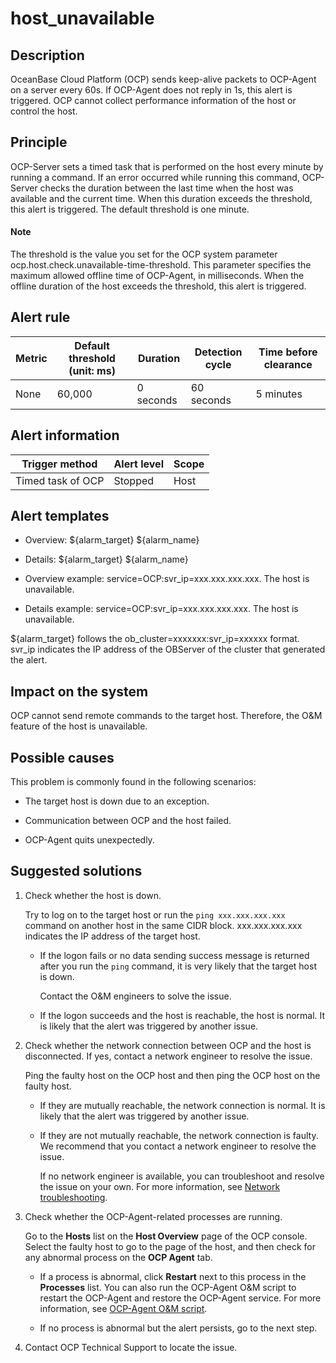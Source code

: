 host_unavailable 
=====================================



**Description** 
------------------------------------

OceanBase Cloud Platform (OCP) sends keep-alive packets to OCP-Agent on a server every 60s. If OCP-Agent does not reply in 1s, this alert is triggered. OCP cannot collect performance information of the host or control the host.

Principle 
------------------------------

OCP-Server sets a timed task that is performed on the host every minute by running a command. If an error occurred while running this command, OCP-Server checks the duration between the last time when the host was available and the current time. When this duration exceeds the threshold, this alert is triggered. The default threshold is one minute. 

  <main id="notice" type='explain'>
    <h4>Note</h4>
    <p>The threshold is the value you set for the OCP system parameter ocp.host.check.unavailable-time-threshold. This parameter specifies the maximum allowed offline time of OCP-Agent, in milliseconds. When the offline duration of the host exceeds the threshold, this alert is triggered.</p>
  </main>

**Alert rule** 
-----------------------------------



| Metric | Default threshold (unit: ms) | Duration  | Detection cycle | Time before clearance |
|--------|------------------------------|-----------|-----------------|-----------------------|
| None   | 60,000                       | 0 seconds | 60 seconds      | 5 minutes             |



**Alert information** 
------------------------------------------



|  Trigger method   | Alert level | Scope |
|-------------------|-------------|-------|
| Timed task of OCP | Stopped     | Host  |



**Alert templates** 
----------------------------------------

* Overview: \${alarm_target} ${alarm_name}

  

* Details: \${alarm_target} ${alarm_name}

  

* Overview example: service=OCP:svr_ip=xxx.xxx.xxx.xxx. The host is unavailable.

  

* Details example: service=OCP:svr_ip=xxx.xxx.xxx.xxx. The host is unavailable.

  




${alarm_target} follows the ob_cluster=xxxxxxx:svr_ip=xxxxxx format. svr_ip indicates the IP address of the OBServer of the cluster that generated the alert.

**Impact on the system** 
---------------------------------------------

OCP cannot send remote commands to the target host. Therefore, the O\&M feature of the host is unavailable.

**Possible causes** 
----------------------------------------

This problem is commonly found in the following scenarios:

* The target host is down due to an exception.

  

* Communication between OCP and the host failed.

  

* OCP-Agent quits unexpectedly.

  




**Suggested solutions** 
--------------------------------------------

1. Check whether the host is down. 

   Try to log on to the target host or run the `ping xxx.xxx.xxx.xxx` command on another host in the same CIDR block. xxx.xxx.xxx.xxx indicates the IP address of the target host. 
   * If the logon fails or no data sending success message is returned after you run the `ping` command, it is very likely that the target host is down. 

     Contact the O\&M engineers to solve the issue.
     
   
   * If the logon succeeds and the host is reachable, the host is normal. It is likely that the alert was triggered by another issue.

     
   

   

2. Check whether the network connection between OCP and the host is disconnected. If yes, contact a network engineer to resolve the issue. 

   Ping the faulty host on the OCP host and then ping the OCP host on the faulty host. 
   * If they are mutually reachable, the network connection is normal. It is likely that the alert was triggered by another issue.

     
   
   * If they are not mutually reachable, the network connection is faulty. We recommend that you contact a network engineer to resolve the issue. 

     If no network engineer is available, you can troubleshoot and resolve the issue on your own. For more information, see [Network troubleshooting](../4.alarm-appendix/6.network-troubleshooting.md).
     
   

   

3. Check whether the OCP-Agent-related processes are running. 

   Go to the **Hosts** list on the **Host Overview** page of the OCP console. Select the faulty host to go to the page of the host, and then check for any abnormal process on the **OCP Agent** tab. 
   * If a process is abnormal, click **Restart** next to this process in the **Processes** list. You can also run the OCP-Agent O\&M script to restart the OCP-Agent and restore the OCP-Agent service. For more information, see [OCP-Agent O\&M script](../4.alarm-appendix/4.use-ocp-agent-scripts.md).

     
   
   * If no process is abnormal but the alert persists, go to the next step.

     
   

   

4. Contact OCP Technical Support to locate the issue.

   



